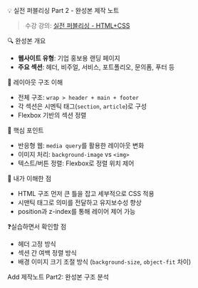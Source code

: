💡 실전 퍼블리싱 Part 2 - 완성본 제작 노트

> 수강 강의: [실전 퍼블리싱 - HTML+CSS](https://www.inflearn.com/course/실전-퍼블리싱-html-css)

🔍 완성본 개요
- **웹사이트 유형**: 기업 홍보용 랜딩 페이지
- **주요 섹션**: 헤더, 비주얼, 서비스, 포트폴리오, 문의폼, 푸터 등

📐 레이아웃 구조 이해
- 전체 구조: `wrap > header + main + footer`
- 각 섹션은 시멘틱 태그(`section`, `article`)로 구성
- Flexbox 기반의 섹션 정렬

🎯 핵심 포인트
- 반응형 웹: `media query`를 활용한 레이아웃 변화
- 이미지 처리: `background-image` vs `<img>`
- 텍스트/버튼 정렬: Flexbox로 정렬 위치 제어

🤔 내가 이해한 점
- HTML 구조 먼저 큰 틀을 잡고 세부적으로 CSS 적용
- 시맨틱 태그로 의미를 전달하고 유지보수성 향상
- position과 z-index를 통해 레이어 제어 가능

❓실습하면서 확인할 점
- 헤더 고정 방식
- 섹션 간 여백 정렬 방식
- 배경 이미지 크기 조절 방식 (`background-size`, `object-fit` 차이)

Add 제작노트 Part2: 완성본 구조 분석
